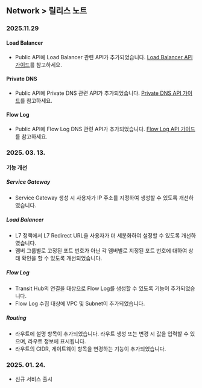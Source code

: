 ## Network > 릴리스 노트

### 2025.11.29

#### Load Balancer
* Public API에 Load Balancer 관련 API가 추가되었습니다. [Load Balancer API 가이드](/Network/Load%20Balancer/ko/public-api-ninc)를 참고하세요.

#### Private DNS
* Public API에 Private DNS 관련 API가 추가되었습니다. [Private DNS API 가이드](/Network/Private%20DNS/ko/public-api-ninc)를 참고하세요.

#### Flow Log 
* Public API에 Flow Log DNS 관련 API가 추가되었습니다. [Flow Log API 가이드](/Network/Flow%20Log/ko/public-api-ninc/)를 참고하세요.

### 2025. 03. 13.

#### 기능 개선

##### Service Gateway
* Service Gateway 생성 시 사용자가 IP 주소를 지정하여 생성할 수 있도록 개선하였습니다.
  
##### Load Balancer
* L7 정책에서 L7 Redirect URL을 사용자가 더 세분화하여 설정할 수 있도록 개선하였습니다.
* 멤버 그룹별로 고정된 포트 번호가 아닌 각 멤버별로 지정된 포트 번호에 대하여 상태 확인을 할 수 있도록 개선되었습니다.

##### Flow Log
* Transit Hub의 연결을 대상으로 Flow Log를 생성할 수 있도록 기능이 추가되었습니다.
* Flow Log 수집 대상에 VPC 및 Subnet이 추가되었습니다.

##### Routing
* 라우트에 설명 항목이 추가되었습니다. 라우트 생성 또는 변경 시 값을 입력할 수 있으며, 라우트 정보에 표시됩니다.
* 라우트의 CIDR, 게이트웨이 항목을 변경하는 기능이 추가되었습니다.


### 2025. 01. 24.

* 신규 서비스 출시
